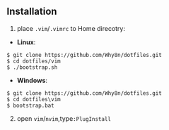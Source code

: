 Installation
------------
1. place `.vim`/`.vimrc` to Home direcotry:

* **Linux**:
```
$ git clone https://github.com/Why8n/dotfiles.git
$ cd dotfiles/vim
$ ./bootstrap.sh
```

* **Windows**:
```
$ git clone https://github.com/Why8n/dotfiles.git
$ cd dotfiles\vim
$ bootstrap.bat
```

2. open `vim`/`nvim`,type`:PlugInstall`

